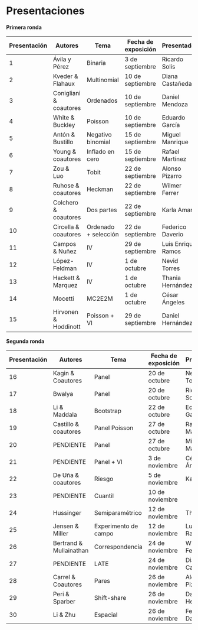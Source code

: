 # Presentaciones

**Primera ronda**

| Presentación | **Autores** | **Tema** | **Fecha de exposición** | **Presentador** |
| ---  | --- | --- | --- | --- |
| 1  | Ávila y Pérez | Binaria | 3 de septiembre | Ricardo Solís |
| 2  | Kveder & Flahaux | Multinomial | 10 de septiembre | Diana Castañeda | 
| 3  | Conigliani & coautores | Ordenados | 10 de septiembre | Daniel Mendoza |
| 4  | White & Buckley | Poisson | 10 de septiembre | Eduardo García |
| 5 | Antón & Bustillo | Negativo binomial | 15 de septiembre | Miguel Manrique |
| 6 | Young & coautores | Inflado en cero   | 15 de septiembre | Rafael Martínez |
| 7 | Zou & Luo | Tobit | 22 de septiembre  |  Alonso Pizarro |
| 8 | Ruhose & coautores | Heckman | 22 de septiembre | Wilmer Ferrer | 
| 9 | Colchero & coautores | Dos partes | 22 de septiembre | Karla Amaro |
| 10 | Circella & coautores | Ordenado + selección   | 22 de septiembre | Federico Daverio |
| 11 | Campos & Nuñez | IV | 29 de septiembre | Luis Enrique Ramos |
| 12 | López-Feldman | IV | 1 de octubre   | Nevid Torres |
| 13 | Hackett & Marquez | IV | 1 de octubre | Thania Hernández |
| 14 | Mocetti | MC2E2M | 1 de octubre | César Ángeles |
| 15 | Hirvonen & Hoddinott | Poisson + VI | 29 de septiembre | Daniel Hernández |

**Segunda ronda**

| Presentación | **Autores** | **Tema** | **Fecha de exposición** | **Presentador** |
| ---  | --- | --- | --- | --- |
| 16 | Kagin & Coautores | Panel | 20 de octubre | Nevid Torres |
| 17 | Bwalya | Panel | 20 de octubre | Ricardo Solís |
| 18 | Li & Maddala | Bootstrap | 22 de octubre | Eduardo García |
| 19 | Castillo & coautores | Panel Poisson | 27 de octubre | Rafael Martínez |
| 20 | PENDIENTE | Panel | 27 de octubre | Miguel Manrique |
| 21 | PENDIENTE | Panel + VI | 3 de noviembre | César Ángeles | 
| 22 | De Uña & coautores | Riesgo | 5 de noviembre | Karla Amaro |
| 23 | PENDIENTE | Cuantil | 10 de noviembre | |
| 24 | Hussinger | Semiparamétrico | 12 de noviembre | Thania |
| 25 | Jensen & Miller | Experimento de campo  | 12 de noviembre | Luis Enrique Ramos | 
| 26 | Bertrand & Mullainathan | Correspondencia | 24 de noviembre | Wilmer Ferrer |
| 27 | PENDIENTE | LATE | 24 de noviembre | Diana Castañeda |
| 28 | Carrel & Coautores | Pares | 26 de noviembre | Alonso Pizarro |
| 29 | Peri & Sparber | Shift-share | 26 de noviembre | Daniel Hernández |
| 30 | Li & Zhu | Espacial | 26 de noviembre | Federico Daverio |
  